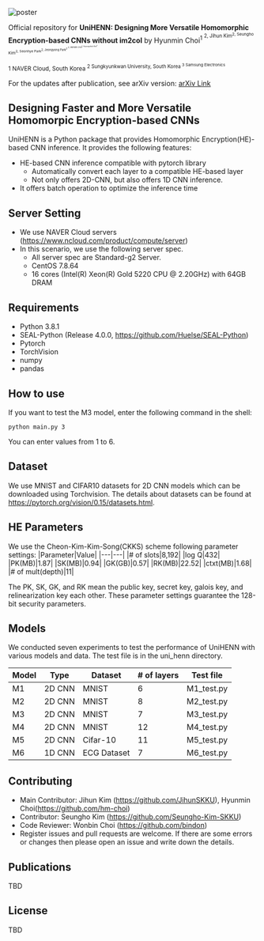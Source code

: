![poster](./image.png)

Official repository for **UniHENN: Designing More Versatile Homomorphic Encryption-based CNNs without im2col**  by Hyunmin Choi<sup>1 <sup>2, Jihun Kim<sup>2, Seungho Kim<sup>2, Seonhye Park<sup>2, Jeongyong Park<sup>2 <sup>3, Wonbin Choi<sup>1, Hyoungshick Kim<sup>2 

<sup>1 NAVER Cloud, South Korea
<sup>2 Sungkyunkwan University, South Korea
<sup>3 Samsung Electronics

For the updates after publication, see arXiv version: [arXiv Link](https://arxiv.org/abs/2402.03060)

## Designing Faster and More Versatile Homomorpic Encryption-based CNNs
UniHENN is a Python package that provides Homomorphic Encryption(HE)-based CNN inference. 
It provides the following features:
- HE-based CNN inference compatible with pytorch library
  - Automatically convert each layer to a compatible HE-based layer
  - Not only offers 2D-CNN, but also offers 1D CNN inference.
- It offers batch operation to optimize the inference time

## Server Setting

-   We use NAVER Cloud servers (https://www.ncloud.com/product/compute/server)
-   In this scenario, we use the following server spec.
    -   All server spec are Standard-g2 Server.
    -   CentOS 7.8.64
    -   16 cores (Intel(R) Xeon(R) Gold 5220 CPU @ 2.20GHz) with 64GB DRAM

## Requirements

-   Python 3.8.1
-   SEAL-Python (Release 4.0.0, https://github.com/Huelse/SEAL-Python)
-   Pytorch
-   TorchVision
-   numpy
-   pandas

## How to use

If you want to test the M3 model, enter the following command in the shell:
```
python main.py 3
```
You can enter values from 1 to 6.

## Dataset

We use MNIST and CIFAR10 datasets for 2D CNN models which can be downloaded using Torchvision. The details about datasets can be found at https://pytorch.org/vision/0.15/datasets.html.

## HE Parameters
We use the Cheon-Kim-Kim-Song(CKKS) scheme following parameter settings:
|Parameter|Value|
|---|---|
|\# of slots|8,192|
|log Q|432|
|PK(MB)|1.87|
|SK(MB)|0.94|
|GK(GB)|0.57|
|RK(MB)|22.52|
|ctxt(MB)|1.68|
|\# of mult(depth)|11|

The PK, SK, GK, and RK mean the public key, secret key, galois key, and relinearization key each other.
These parameter settings guarantee the 128-bit security parameters.


## Models
We conducted seven experiments to test the performance of UniHENN with various models and data. The test file is in the uni_henn directory.

|Model|Type|Dataset|\# of layers|Test file|
|---|---|---|---|---|
|M1|2D CNN|MNIST|6|M1_test.py|
|M2|2D CNN|MNIST|8|M2_test.py|
|M3|2D CNN|MNIST|7|M3_test.py|
|M4|2D CNN|MNIST|12|M4_test.py|
|M5|2D CNN|Cifar-10|11|M5_test.py|
|M6|1D CNN|ECG Dataset|7|M6_test.py|

## Contributing
- Main Contributor: Jihun Kim (https://github.com/JihunSKKU), Hyunmin Choi(https://github.com/hm-choi)
- Contributor: Seungho Kim (https://github.com/Seungho-Kim-SKKU)
- Code Reviewer: Wonbin Choi (https://github.com/bindon)
- Register issues and pull requests are welcome. If there are some errors or changes then please open an issue and write down the details. 

## Publications
TBD

## License
TBD
